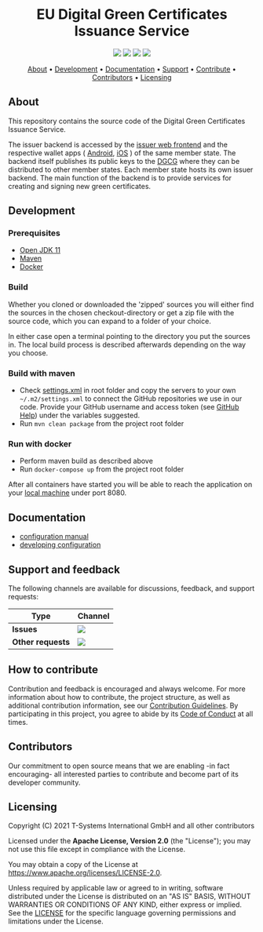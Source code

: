 <h1 align="center">
    EU Digital Green Certificates Issuance Service
</h1>

<p align="center">
    <a href="https://sonarcloud.io/dashboard?id=eu-digital-green-certificates_dgca-issuance-service" title="Quality Gate Status"><img src="https://sonarcloud.io/api/project_badges/measure?project=eu-digital-green-certificates_dgca-issuance-service&metric=alert_status"></a>
    <a href="/../../commits/" title="Last Commit"><img src="https://img.shields.io/github/last-commit/eu-digital-green-certificates/dgca-issuance-service?style=flat"></a>
    <a href="/../../issues" title="Open Issues"><img src="https://img.shields.io/github/issues/eu-digital-green-certificates/dgca-issuance-service?style=flat"></a>
    <a href="./LICENSE" title="License"><img src="https://img.shields.io/badge/License-Apache%202.0-green.svg?style=flat"></a>
</p>

<p align="center">
  <a href="#about">About</a> •
  <a href="#development">Development</a> •
  <a href="#documentation">Documentation</a> •
  <a href="#support-and-feedback">Support</a> •
  <a href="#how-to-contribute">Contribute</a> •
  <a href="#contributors">Contributors</a> •
  <a href="#licensing">Licensing</a>
</p>

## About

This repository contains the source code of the Digital Green Certificates Issuance Service.

The issuer backend is accessed by the [issuer web frontend](https://github.com/eu-digital-green-certificates/dgca-issuance-web) and the respective wallet apps ( [Android](https://github.com/eu-digital-green-certificates/dgca-wallet-app-android), [iOS](https://github.com/eu-digital-green-certificates/dgca-wallet-app-ios) ) of the same member state. The backend itself publishes its public keys to the [DGCG](https://github.com/eu-digital-green-certificates/dgc-gateway) where they can be distributed to other member states. Each member state hosts its own issuer backend. The main function of the backend is to provide services for creating and signing new green certificates. 

## Development

### Prerequisites

- [Open JDK 11](https://openjdk.java.net)
- [Maven](https://maven.apache.org)
- [Docker](https://www.docker.com)

### Build

Whether you cloned or downloaded the 'zipped' sources you will either find the sources in the chosen checkout-directory or get a zip file with the source code, which you can expand to a folder of your choice.

In either case open a terminal pointing to the directory you put the sources in. The local build process is described afterwards depending on the way you choose.

### Build with maven
* Check [settings.xml](settings.xml) in root folder and copy the servers to your own `~/.m2/settings.xml` to connect the GitHub repositories we use in our code. Provide your GitHub username and access token (see [GitHub Help](https://docs.github.com/en/github/authenticating-to-github/creating-a-personal-access-token)) under the variables suggested. 
* Run `mvn clean package` from the project root folder

### Run with docker
* Perform maven build as described above
* Run `docker-compose up` from the project root folder

After all containers have started you will be able to reach the application on your [local machine](http://localhost:8080/dgci/status) under port 8080.

## Documentation  

* [configuration manual](docs/configuration.md)
* [developing configuration](docs/dev_config.md)

## Support and feedback

The following channels are available for discussions, feedback, and support requests:

| Type                     | Channel                                                |
| ------------------------ | ------------------------------------------------------ |
| **Issues**    | <a href="/../../issues" title="Open Issues"><img src="https://img.shields.io/github/issues/eu-digital-green-certificates/dgca-issuance-service?style=flat"></a>  |
| **Other requests**    | <a href="mailto:opensource@telekom.de" title="Email DGC Team"><img src="https://img.shields.io/badge/email-DGC%20team-green?logo=mail.ru&style=flat-square&logoColor=white"></a>   |

## How to contribute  

Contribution and feedback is encouraged and always welcome. For more information about how to contribute, the project structure, as well as additional contribution information, see our [Contribution Guidelines](./CONTRIBUTING.md). By participating in this project, you agree to abide by its [Code of Conduct](./CODE_OF_CONDUCT.md) at all times.

## Contributors  

Our commitment to open source means that we are enabling -in fact encouraging- all interested parties to contribute and become part of its developer community.

## Licensing

Copyright (C) 2021 T-Systems International GmbH and all other contributors

Licensed under the **Apache License, Version 2.0** (the "License"); you may not use this file except in compliance with the License.

You may obtain a copy of the License at https://www.apache.org/licenses/LICENSE-2.0.

Unless required by applicable law or agreed to in writing, software distributed under the License is distributed on an "AS IS" BASIS, WITHOUT WARRANTIES OR CONDITIONS OF ANY KIND, either express or implied. See the [LICENSE](./LICENSE) for the specific language governing permissions and limitations under the License.
